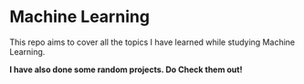 # Machine Learning
This repo aims to cover all the topics I have learned while studying Machine Learning.

**I have also done some random projects. Do Check them out!**
